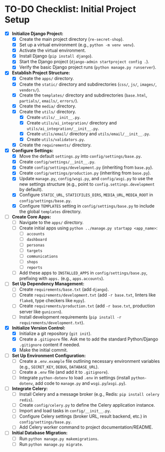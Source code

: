 # TO-DO Checklist: Initial Project Setup

- [x] **Initialize Django Project:**
    - [x] Create the main project directory (`re-secret-shop`).
    - [x] Set up a virtual environment (e.g., `python -m venv venv`).
    - [x] Activate the virtual environment.
    - [x] Install Django (`pip install django`).
    - [x] Start the Django project (`django-admin startproject config .`).
    - [x] Verify the basic Django project runs (`python manage.py runserver`).

- [x] **Establish Project Structure:**
    - [x] Create the `apps/` directory.
    - [x] Create the `static/` directory and subdirectories (`css/`, `js/`, `images/`, `vendors/`).
    - [x] Create the `templates/` directory and subdirectories (`base.html`, `partials/`, `emails/`, `errors/`).
    - [x] Create the `media/` directory.
    - [x] Create the `utils/` directory.
        - [x] Create `utils/__init__.py`.
        - [x] Create `utils/ai_integration/` directory and `utils/ai_integration/__init__.py`.
        - [x] Create `utils/email/` directory and `utils/email/__init__.py`.
        - [x] Create `utils/validators.py`.
    - [x] Create the `requirements/` directory.

- [x] **Configure Settings:**
    - [x] Move the default `settings.py` into `config/settings/base.py`.
    - [x] Create `config/settings/__init__.py`.
    - [x] Create `config/settings/development.py` (inheriting from `base.py`).
    - [x] Create `config/settings/production.py` (inheriting from `base.py`).
    - [x] Update `manage.py`, `config/wsgi.py`, and `config/asgi.py` to use the new settings structure (e.g., point to `config.settings.development` by default).
    - [x] Configure `STATIC_URL`, `STATICFILES_DIRS`, `MEDIA_URL`, `MEDIA_ROOT` in `config/settings/base.py`.
    - [x] Configure `TEMPLATES` setting in `config/settings/base.py` to include the global `templates` directory.

- [ ] **Create Core Apps:**
    - [ ] Navigate to the `apps/` directory.
    - [ ] Create initial apps using `python ../manage.py startapp <app_name>`:
        - [ ] `accounts`
        - [ ] `dashboard`
        - [ ] `personas`
        - [ ] `targets`
        - [ ] `communications`
        - [ ] `shops`
        - [ ] `reports`
    - [ ] Add these apps to `INSTALLED_APPS` in `config/settings/base.py`, prefixing with `apps.` (e.g., `apps.accounts`).

- [ ] **Set Up Dependency Management:**
    - [ ] Create `requirements/base.txt` (add `django`).
    - [ ] Create `requirements/development.txt` (add `-r base.txt`, linters like `flake8`, type checkers like `mypy`).
    - [ ] Create `requirements/production.txt` (add `-r base.txt`, production server like `gunicorn`).
    - [ ] Install development requirements (`pip install -r requirements/development.txt`).

- [x] **Initialize Version Control:**
    - [x] Initialize a git repository (`git init`).
    - [x] Create a `.gitignore` file. Ask me to add the standard Python/Django `.gitignore` content if needed.
    - [x] Make the initial commit.

- [ ] **Set Up Environment Configuration:**
    - [ ] Create a `.env.example` file outlining necessary environment variables (e.g., `SECRET_KEY`, `DEBUG`, `DATABASE_URL`).
    - [ ] Create a `.env` file (and add it to `.gitignore`).
    - [ ] Integrate `python-dotenv` to load `.env` in settings (install `python-dotenv`, add code to `manage.py` and `wsgi.py`/`asgi.py`).

- [ ] **Integrate Celery:**
    - [ ] Install Celery and a message broker (e.g., Redis: `pip install celery redis`).
    - [ ] Create `config/celery.py` to define the Celery application instance.
    - [ ] Import and load tasks in `config/__init__.py`.
    - [ ] Configure Celery settings (broker URL, result backend, etc.) in `config/settings/base.py`.
    - [ ] Add Celery worker command to project documentation/README.

- [ ] **Initial Database Migration:**
    - [ ] Run `python manage.py makemigrations`.
    - [ ] Run `python manage.py migrate`.
